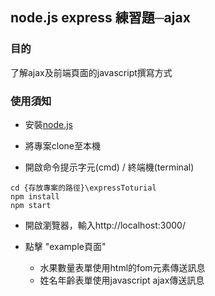 ## node.js express 練習題─ajax

### 目的
了解ajax及前端頁面的javascript撰寫方式

### 使用須知

- 安裝[node.js](https://nodejs.org/en/)

- 將專案clone至本機

- 開啟命令提示字元(cmd) / 終端機(terminal)
```
cd {存放專案的路徑}\expressToturial
npm install
npm start
```

- 開啟瀏覽器，輸入http://localhost:3000/

- 點擊 "example頁面"
  - 水果數量表單使用html的fom元素傳送訊息
  - 姓名年齡表單使用javascript ajax傳送訊息
